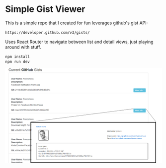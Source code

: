 # Simple Gist Viewer
This is a simple repo that I created for fun leverages github's gist API:

```
https://developer.github.com/v3/gists/
```

Uses React Router to navigate between list and detail views, just playing around with stuff.

```
npm install
npm run dev
```

![Sample image](./Sample.PNG)
